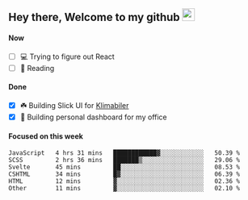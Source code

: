 ## Hey there, Welcome to my github <img src="https://media.giphy.com/media/hvRJCLFzcasrR4ia7z/giphy.gif" width="25px">

#### Now
- [ ] 💻 Trying to figure out React
- [ ] 📕 Reading

#### Done
- [x] ☘️ Building Slick UI for [Klimabiler](https://klimabiler.dk)
- [x] 🚀 Building personal dashboard for my office
 
 #### Focused on this week
<!--START_SECTION:waka-->

```text
JavaScript   4 hrs 31 mins   ████████████▓░░░░░░░░░░░░   50.39 %
SCSS         2 hrs 36 mins   ███████▒░░░░░░░░░░░░░░░░░   29.06 %
Svelte       45 mins         ██░░░░░░░░░░░░░░░░░░░░░░░   08.53 %
CSHTML       34 mins         █▓░░░░░░░░░░░░░░░░░░░░░░░   06.39 %
HTML         12 mins         ▓░░░░░░░░░░░░░░░░░░░░░░░░   02.36 %
Other        11 mins         ▓░░░░░░░░░░░░░░░░░░░░░░░░   02.10 %
```

<!--END_SECTION:waka-->

